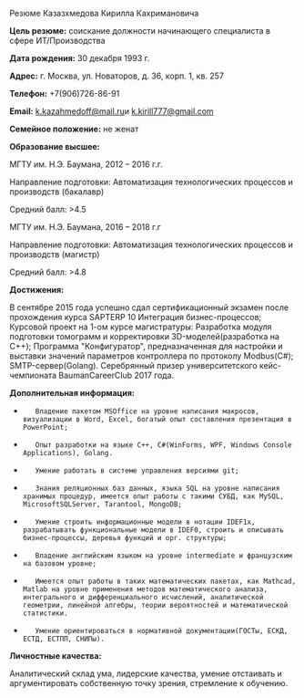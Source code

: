Резюме Казазхмедова Кирилла Кахримановича

**Цель резюме:** соискание должности начинающего специалиста в сфере ИТ/Производства

**Дата рождения:** 30 декабря 1993 г.

**Адрес:** г. Москва, ул. Новаторов, д. 36, корп. 1, кв. 257

**Телефон:** +7(906)726-86-91

**Email:** [k.kazahmedoff@mail.ru](mailto:k.kazahmedoff@mail.ru)и [k.kirill777@gmail.com](mailto:k.kirill777@gmail.com)

**Семейное положение:** не женат

**Образование высшее:**

МГТУ им. Н.Э. Баумана, 2012 – 2016 г.г.

Направление подготовки: Автоматизация технологических процессов и производств (бакалавр)

Средний балл: &gt;4.5

МГТУ им. Н.Э. Баумана, 2016 – 2018 г.г

Направление подготовки: Автоматизация технологических процессов и производств (магистр)

Средний балл: &gt;4.8

**Достижения:**

В сентябре 2015 года успешно сдал сертификационный экзамен после прохождения курса SAPTERP 10 Интеграция бизнес-процессов; Курсовой проект на 1-ом курсе магистратуры: Разработка модуля подготовки томограмм и корректировки 3D-моделей(разработка на C++); Программа &quot;Конфигуратор&quot;, предназначенная для настройки и выставки значений параметров контроллера по протоколу Modbus(C#); SMTP-сервер(Golang). Серебрянный призер университетского кейс-чемпионата BaumanCareerClub 2017 года.

**Дополнительная информация:**

-        Владение пакетом MSOffice на уровне написания макросов, визуализации в Word, Excel, богатый опыт составления презентация в PowerPoint;

-        Опыт разработки на языке C++, C#(WinForms, WPF, Windows Console Applications), Golang.

-        Умение работать в системе управления версиями git;

-        Знания реляционных баз данных, языка SQL на уровне написания хранимых процедур, имеется опыт работы с такими СУБД, как MySQL, MicrosoftSQLServer, Tarantool, MongoDB;

-        Умение строить информационные модели в нотации IDEF1x, разрабатывать функциональные модели в IDEF0, строить и описывать бизнес-процессы, деревья функций и орг. структуры;

-        Владение английским языком на уровне intermediate и французским на базовом уровне;

-        Имеется опыт работы в таких математических пакетах, как Mathcad, Matlab на уровне применения методов математического анализа, интегрального и дифференциального исчислений, аналитической геометрии, линейной алгебры, теории вероятностей и математической статистики.

-        Умение ориентироваться в нормативной документации(ГОСТы, ЕСКД, ЕСТД, ЕСТПП, СНИПы).

**Личностные качества:**

Аналитический склад ума, лидерские качества, умение отстаивать и аргументировать собственную точку зрения, стремление к обучению.
